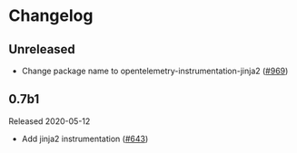 # Changelog

## Unreleased

- Change package name to opentelemetry-instrumentation-jinja2
  ([#969](https://github.com/open-telemetry/opentelemetry-python/pull/969))

## 0.7b1

Released 2020-05-12

- Add jinja2 instrumentation ([#643](https://github.com/open-telemetry/opentelemetry-python/pull/643))
